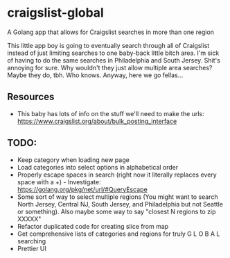 # craigslist-global
A Golang app that allows for Craigslist searches in more than one region

This little app boy is going to eventually search through all of Craigslist instead of just limiting searches to one baby-back little bitch area. I'm sick of having to do the same searches in Philadelphia and South Jersey. Shit's annoying for sure. Why wouldn't they just allow multiple area searches? Maybe they do, tbh. Who knows. Anyway, here we go fellas...

## Resources
- This baby has lots of info on the stuff we'll need to make the urls: https://www.craigslist.org/about/bulk_posting_interface

## TODO:
- Keep category when loading new page
- Load categories into select options in alphabetical order
- Properly escape spaces in search (right now it literally replaces every space with a +) - Investigate: https://golang.org/pkg/net/url/#QueryEscape
- Some sort of way to select multiple regions (You might want to search North Jersey, Central NJ, South Jersey, and Philadelphia but not Seattle or something). Also maybe some way to say "closest N regions to zip XXXXX"
- Refactor duplicated code for creating slice from map
- Get comprehensive lists of categories and regions for truly G L O B A L searching
- Prettier UI
